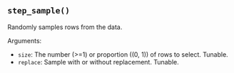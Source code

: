 ## `step_sample()`

Randomly samples rows from the data.

Arguments:
* `size`: The number (>=1) or proportion ((0, 1)) of rows to select. Tunable.
* `replace`: Sample with or without replacement. Tunable.

